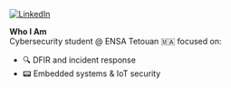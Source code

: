 
[![LinkedIn](https://img.shields.io/badge/-LinkedIn-0A66C2?logo=linkedin&logoColor=white)](https://ma.linkedin.com/in/hatim-bousseta-009b05273)




 **Who I Am**  
Cybersecurity student @ ENSA Tetouan 🇲🇦 focused on:

- 🔍 DFIR and incident response
- 📟 Embedded systems & IoT security 

